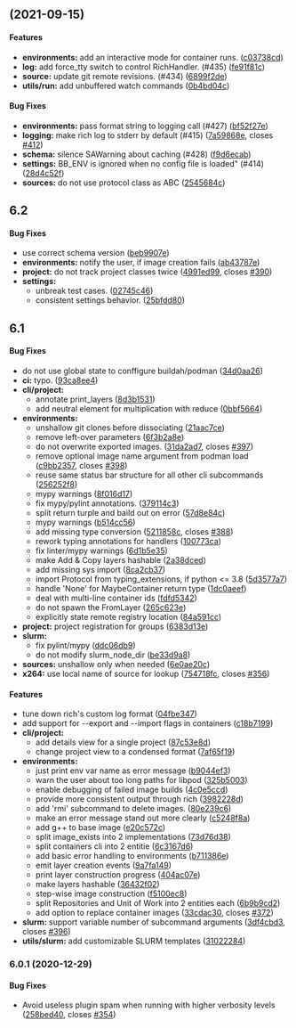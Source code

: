 <a name=""></a>
##  (2021-09-15)


#### Features

* **environments:**  add an interactive mode for container runs. ([c03738cd](https://github.com/PolyJIT/benchbuild/commit/c03738cd90b9ea0ecc683b6c3785cfc6ce940f50))
* **log:**  add force_tty switch to control RichHandler. (#435) ([fe91f81c](https://github.com/PolyJIT/benchbuild/commit/fe91f81c3199ca8f5361827a669ba4dc8123567b))
* **source:**  update git remote revisions. (#434) ([6899f2de](https://github.com/PolyJIT/benchbuild/commit/6899f2de941e926760bbd2f7abce77d1aabb8f80))
* **utils/run:**  add unbuffered watch commands ([0b4bd04c](https://github.com/PolyJIT/benchbuild/commit/0b4bd04c0f18c1f794620bff3319b95a6345a18a))

#### Bug Fixes

* **environments:**  pass format string to logging call (#427) ([bf52f27e](https://github.com/PolyJIT/benchbuild/commit/bf52f27ee9b6a03b3599dd8538d2360776200c8c))
* **logging:**  make rich log to stderr by default (#415) ([7a59868e](https://github.com/PolyJIT/benchbuild/commit/7a59868ec9f72fbd561dd6b246d3887687890c76), closes [#412](https://github.com/PolyJIT/benchbuild/issues/412))
* **schema:**  silence SAWarning about caching (#428) ([f9d6ecab](https://github.com/PolyJIT/benchbuild/commit/f9d6ecabf9b59a5a82d2de0032d6058e65cce9d9))
* **settings:**  BB_ENV is ignored when no config file is loaded" (#414) ([28d4c52f](https://github.com/PolyJIT/benchbuild/commit/28d4c52f4409e5ad7a78b0edc117cb2c92e760d3))
* **sources:**  do not use protocol class as ABC ([2545684c](https://github.com/PolyJIT/benchbuild/commit/2545684c6811e410b34957135fdb4b1402d58e11))



<a name=""></a>
##  6.2


#### Bug Fixes

*   use correct schema version ([beb9907e](https://github.com/PolyJIT/benchbuild/commit/beb9907e291df020c39f0ca364fedfde669bb01b))
* **environments:**  notify the user, if image creation fails ([ab43787e](https://github.com/PolyJIT/benchbuild/commit/ab43787e9f3cb1dd12b42469e9eabd1dcb721753))
* **project:**  do not track project classes twice ([4991ed99](https://github.com/PolyJIT/benchbuild/commit/4991ed99015fe64ba347add1e1081ae884c47d4b), closes [#390](https://github.com/PolyJIT/benchbuild/issues/390))
* **settings:**
  *  unbreak test cases. ([02745c46](https://github.com/PolyJIT/benchbuild/commit/02745c46ce1a8d27d5f92b737b002c9fb9240e21))
  *  consistent settings behavior. ([25bfdd80](https://github.com/PolyJIT/benchbuild/commit/25bfdd80e2ff4ab8e6fb85c2de75cf8b72c5b4b2))



<a name=""></a>
##  6.1


#### Bug Fixes

*   do not use global state to conffigure buildah/podman ([34d0aa26](https://github.com/PolyJIT/benchbuild/commit/34d0aa266e55544c310c3387595553d8c8c3337e))
* **ci:**  typo. ([93ca8ee4](https://github.com/PolyJIT/benchbuild/commit/93ca8ee4857a9dc65f909e7c5c81b6f6e1bf5dcb))
* **cli/project:**
  *  annotate print_layers ([8d3b1531](https://github.com/PolyJIT/benchbuild/commit/8d3b1531fa8c521898a790e41ac63dc61c41e714))
  *  add neutral element for multiplication with reduce ([0bbf5664](https://github.com/PolyJIT/benchbuild/commit/0bbf5664efb9dd1c20373b2c00f44c0f4f518630))
* **environments:**
  *  unshallow git clones before dissociating ([21aac7ce](https://github.com/PolyJIT/benchbuild/commit/21aac7ce199b479b694c610a158650e605e583ea))
  *  remove left-over parameters ([6f3b2a8e](https://github.com/PolyJIT/benchbuild/commit/6f3b2a8e057eee41fa33456e13b6d63da1dc5c5b))
  *  do not overwrite exported images. ([31da2ad7](https://github.com/PolyJIT/benchbuild/commit/31da2ad7a31a4ebed7c8d02a8e261522a8e1a845), closes [#397](https://github.com/PolyJIT/benchbuild/issues/397))
  *  remove optional image name argument from podman load ([c9bb2357](https://github.com/PolyJIT/benchbuild/commit/c9bb2357a7f1b10c6ca9578a921c6a82f114746b), closes [#398](https://github.com/PolyJIT/benchbuild/issues/398))
  *  reuse same status bar structure for all other cli subcommands ([256252f8](https://github.com/PolyJIT/benchbuild/commit/256252f8daebc8ec51bd01b24d12873c320e746e))
  *  mypy warnings ([8f016d17](https://github.com/PolyJIT/benchbuild/commit/8f016d17407d62e12b8d9258de4f3f172772e783))
  *  fix mypy/pylint annotations. ([379114c3](https://github.com/PolyJIT/benchbuild/commit/379114c3b09812992a4043f7dd327ace3bfa7002))
  *  split return turple and baild out on error ([57d8e84c](https://github.com/PolyJIT/benchbuild/commit/57d8e84c0b7245d8d73f97fb86314c9fd23d5731))
  *  mypy warnings ([b514cc56](https://github.com/PolyJIT/benchbuild/commit/b514cc56e27b8250732cd3ce516256e993d16b16))
  *  add missing type conversion ([5211858c](https://github.com/PolyJIT/benchbuild/commit/5211858c00b5c1d715148e8afce021c5f31907c2), closes [#388](https://github.com/PolyJIT/benchbuild/issues/388))
  *  rework typing annotations for handlers ([100773ca](https://github.com/PolyJIT/benchbuild/commit/100773ca2bac7d10e128149efd12a55a5876c2e9))
  *  fix linter/mypy warnings ([6d1b5e35](https://github.com/PolyJIT/benchbuild/commit/6d1b5e35e9171d3079b6f86985fed4e6c8ba851b))
  *  make Add & Copy layers hashable ([2a38dced](https://github.com/PolyJIT/benchbuild/commit/2a38dced58a8c4a658774aaabb7758ee762a2dc1))
  *  add missing sys import ([8ca2cb37](https://github.com/PolyJIT/benchbuild/commit/8ca2cb37f10c71144f644bfd10202822e8b95203))
  *  import Protocol from typing_extensions, if python <= 3.8 ([5d3577a7](https://github.com/PolyJIT/benchbuild/commit/5d3577a70e483c3f9940656fe0b266d6a5a1c364))
  *  handle 'None' for MaybeContainer return type ([1dc0aeef](https://github.com/PolyJIT/benchbuild/commit/1dc0aeef0334570fecad6ac17d3ad7d08c770116))
  *  deal with multi-line container ids ([fdfd5342](https://github.com/PolyJIT/benchbuild/commit/fdfd53422ce0fd4f7e8935c3ff37afaaabc0ba8f))
  *  do not spawn the FromLayer ([265c623e](https://github.com/PolyJIT/benchbuild/commit/265c623ee707bfd5a2a76814bb9e620b78381125))
  *  explicitly state remote registry location ([84a591cc](https://github.com/PolyJIT/benchbuild/commit/84a591cc80d76beaebb2b968bba03c75581ee46f))
* **project:**  project registration for groups ([6383d13e](https://github.com/PolyJIT/benchbuild/commit/6383d13edd6cbd638b30dea6842b6fc480113b5e))
* **slurm:**
  *  fix pylint/mypy ([ddc06db9](https://github.com/PolyJIT/benchbuild/commit/ddc06db941eecbe2b4c34a911fbd0712949eee65))
  *  do not modify slurm_node_dir ([be33d9a8](https://github.com/PolyJIT/benchbuild/commit/be33d9a8bdd25f949ae7525d7cad88f6d6737743))
* **sources:**  unshallow only when needed ([6e0ae20c](https://github.com/PolyJIT/benchbuild/commit/6e0ae20ce8fe3936d24368b66123e3bc3b1df131))
* **x264:**  use local name of source for lookup ([754718fc](https://github.com/PolyJIT/benchbuild/commit/754718fc5f65d6197d8dadace620b0f19706f9bf), closes [#356](https://github.com/PolyJIT/benchbuild/issues/356))

#### Features

*   tune down rich's custom log format ([04fbe347](https://github.com/PolyJIT/benchbuild/commit/04fbe347cb3739893336d007e6376804576bc202))
*   add support for --export and --import flags in containers ([c18b7199](https://github.com/PolyJIT/benchbuild/commit/c18b71991949efc79ea432828f23e29b999a687e))
* **cli/project:**
  *  add details view for a single project ([87c53e8d](https://github.com/PolyJIT/benchbuild/commit/87c53e8d214eb47012546e0174f52c1350b61c36))
  *  change project view to a condensed format ([7af65f19](https://github.com/PolyJIT/benchbuild/commit/7af65f194227f68b876ecd7f7f38b59e6edc4c0f))
* **environments:**
  *  just print env var name as error message ([b9044ef3](https://github.com/PolyJIT/benchbuild/commit/b9044ef332a2d04df110b40b27e9c172c505a856))
  *  warn the user about too long paths for libpod ([325b5003](https://github.com/PolyJIT/benchbuild/commit/325b5003dcb564e11153cb9ba01c2bf97493b5ff))
  *  enable debugging of failed image builds ([4c0e5ccd](https://github.com/PolyJIT/benchbuild/commit/4c0e5ccd922c8061f0b58f1d74812ac5c1b03e74))
  *  provide more consistent output through rich ([3982228d](https://github.com/PolyJIT/benchbuild/commit/3982228d2bbdb93a3130ce660e485c4f519e9563))
  *  add 'rmi' subcommand to delete images. ([80e239c6](https://github.com/PolyJIT/benchbuild/commit/80e239c6663e628c6e14e1a09a73f7531d084041))
  *  make an error message stand out more clearly ([c5248f8a](https://github.com/PolyJIT/benchbuild/commit/c5248f8a8584086973b7ea0c66d6bffc6221499f))
  *  add g++ to base image ([e20c572c](https://github.com/PolyJIT/benchbuild/commit/e20c572cb7580e94d19776f476748fc8f494c45e))
  *  split image_exists into 2 implementations ([73d76d38](https://github.com/PolyJIT/benchbuild/commit/73d76d38d63c5ac3792aee04c5454a83c82ac91c))
  *  split containers cli into 2 entitie ([6c3167d6](https://github.com/PolyJIT/benchbuild/commit/6c3167d6f1a747e0e50638e3a9fd4204f23cea9e))
  *  add basic error handling to environments ([b711386e](https://github.com/PolyJIT/benchbuild/commit/b711386ec0e31485d65e9c12c8dee68178e11dd9))
  *  emit layer creation events ([9a7fa149](https://github.com/PolyJIT/benchbuild/commit/9a7fa1492e102f77c300a5487c03c7484ea26436))
  *  print layer construction progress ([404ac07e](https://github.com/PolyJIT/benchbuild/commit/404ac07edbf408b41ec6282d40af5078dd36bd75))
  *  make layers hashable ([36432f02](https://github.com/PolyJIT/benchbuild/commit/36432f02c7818ebefc18955bc2da4f85201845f5))
  *  step-wise image construction ([f5100ec8](https://github.com/PolyJIT/benchbuild/commit/f5100ec8b5fa20047278bacb328b75cd39b05797))
  *  split Repositories and Unit of Work into 2 entities each ([6b9b9cd2](https://github.com/PolyJIT/benchbuild/commit/6b9b9cd2be512facffa088faaa08e37e953ed989))
  *  add option to replace container images ([33cdac30](https://github.com/PolyJIT/benchbuild/commit/33cdac30e752271614dd6c6363d61fa9a3534fe4), closes [#372](https://github.com/PolyJIT/benchbuild/issues/372))
* **slurm:**  support variable number of subcommand arguments ([3df4cbd3](https://github.com/PolyJIT/benchbuild/commit/3df4cbd3c7afbbe00a8c37f1391e2dfe60e4858e), closes [#396](https://github.com/PolyJIT/benchbuild/issues/396))
* **utils/slurm:**  add customizable SLURM templates ([31022284](https://github.com/PolyJIT/benchbuild/commit/31022284f2f492cb0f799309eb893b1a2b599b78))



<a name="6.0.1"></a>
### 6.0.1 (2020-12-29)


#### Bug Fixes

*   Avoid useless plugin spam when running with higher verbosity levels ([258bed40](https://github.com/polyjit/benchbuild/commit/258bed40dafea06b80c119b012515626d5763e99), closes [#354](https://github.com/polyjit/benchbuild/issues/354))
